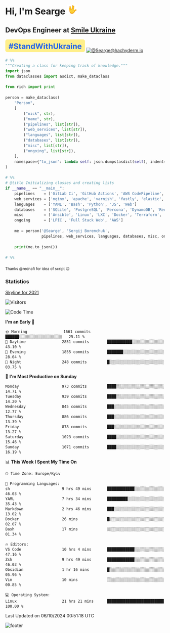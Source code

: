 # Hi, I'm Searge <img src="images/vulcan.webp" style="display: inline-block; margin: 0; height: 2rem" alt="Vulcan salute" />

## DevOps Engineer at [Smile Ukraine](https://smile-ukraine.com/en)

[![Stand With Ukraine](https://raw.githubusercontent.com/vshymanskyy/StandWithUkraine/main/badges/StandWithUkraine.svg)](https://stand-with-ukraine.pp.ua)
<a rel="me" href="https://hachyderm.io/@Searge">![@Searge@hachyderm.io](https://img.shields.io/badge/-@Searge-%232B90D9?logo=mastodon&logoColor=white)</a>

```python
# %%
"""Creating a class for keeping track of knowledge."""
import json
from dataclasses import asdict, make_dataclass

from rich import print

person = make_dataclass(
    "Person",
    [
        ("nick", str),
        ("name", str),
        ("pipelines", list[str]),
        ("web_services", list[str]),
        ("languages", list[str]),
        ("databases", list[str]),
        ("misc", list[str]),
        ("ongoing", list[str]),
    ],
    namespace={"to_json": lambda self: json.dumps(asdict(self), indent=4)},
)

# %%
# @title Initializing classes and creating lists
if __name__ == "__main__":
    pipelines    = ['GitLab Ci', 'GitHub Actions', 'AWS CodePipeline', 'Jenkins']
    web_services = ['nginx', 'apache', 'varnish', 'fastly', 'elastic', 'solr']
    languages    = ['YAML', 'Bash', 'Python', 'JS', 'Web']
    databases    = ['SQLite', 'PostgreSQL', 'Percona', 'DynamoDB', 'Redis']
    misc         = ['Ansible', 'Linux', 'LXC', 'Docker', 'Terraform', 'AWS']
    ongoing      = ['LPIC', 'Full Stack Web', 'AWS']

    me = person('@Searge', 'Sergij Boremchuk',
                pipelines, web_services, languages, databases, misc, ongoing)

    print(me.to_json())

# %%

```

<sub>Thanks @rednafi for idea of script :wink:</sub>

### Statistics

[Skyline for 2021](https://skyline.github.com/Searge/2021)

![Visitors](https://komarev.com/ghpvc/?username=searge&label=Profile%20views&color=0e75b6&style=flat) 
<!--START_SECTION:waka-->
![Code Time](http://img.shields.io/badge/Code%20Time-2%2C813%20hrs%201%20min-blue)

**I'm an Early 🐤** 

```text
🌞 Morning                1661 commits        ██████░░░░░░░░░░░░░░░░░░░   25.11 % 
🌆 Daytime                2851 commits        ███████████░░░░░░░░░░░░░░   43.10 % 
🌃 Evening                1855 commits        ███████░░░░░░░░░░░░░░░░░░   28.04 % 
🌙 Night                  248 commits         █░░░░░░░░░░░░░░░░░░░░░░░░   03.75 % 
```
📅 **I'm Most Productive on Sunday** 

```text
Monday                   973 commits         ████░░░░░░░░░░░░░░░░░░░░░   14.71 % 
Tuesday                  939 commits         ████░░░░░░░░░░░░░░░░░░░░░   14.20 % 
Wednesday                845 commits         ███░░░░░░░░░░░░░░░░░░░░░░   12.77 % 
Thursday                 886 commits         ███░░░░░░░░░░░░░░░░░░░░░░   13.39 % 
Friday                   878 commits         ███░░░░░░░░░░░░░░░░░░░░░░   13.27 % 
Saturday                 1023 commits        ████░░░░░░░░░░░░░░░░░░░░░   15.46 % 
Sunday                   1071 commits        ████░░░░░░░░░░░░░░░░░░░░░   16.19 % 
```


📊 **This Week I Spent My Time On** 

```text
🕑︎ Time Zone: Europe/Kyiv

💬 Programming Languages: 
sh                       9 hrs 49 mins       ████████████░░░░░░░░░░░░░   46.03 % 
YAML                     7 hrs 34 mins       █████████░░░░░░░░░░░░░░░░   35.43 % 
Markdown                 2 hrs 46 mins       ███░░░░░░░░░░░░░░░░░░░░░░   13.02 % 
Docker                   26 mins             █░░░░░░░░░░░░░░░░░░░░░░░░   02.07 % 
Bash                     17 mins             ░░░░░░░░░░░░░░░░░░░░░░░░░   01.34 % 

🔥 Editors: 
VS Code                  10 hrs 4 mins       ████████████░░░░░░░░░░░░░   47.16 % 
Zsh                      9 hrs 49 mins       ████████████░░░░░░░░░░░░░   46.03 % 
Obsidian                 1 hr 16 mins        █░░░░░░░░░░░░░░░░░░░░░░░░   05.96 % 
Vim                      10 mins             ░░░░░░░░░░░░░░░░░░░░░░░░░   00.85 % 

💻 Operating System: 
Linux                    21 hrs 21 mins      █████████████████████████   100.00 % 
```


 Last Updated on 06/10/2024 00:51:18 UTC
<!--END_SECTION:waka-->

![footer](https://capsule-render.vercel.app/api?type=waving&color=gradient&customColorList=14,21&height=82&section=footer)
